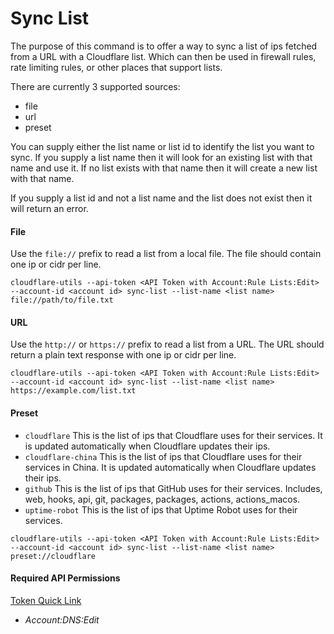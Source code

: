# Sync List

The purpose of this command is to offer a way to sync a list of ips fetched from a URL with a Cloudflare list. Which can then be used in firewall rules, rate limiting rules, or other places that support lists.

There are currently 3 supported sources:

- file
- url
- preset

You can supply either the list name or list id to identify the list you want to sync. If you supply a list name then it will look for an existing list with that name and use it. If no list exists with that name then it will create a new list with that name.

If you supply a list id and not a list name and the list does not exist then it will return an error.

#### File

Use the `file://` prefix to read a list from a local file. The file should contain one ip or cidr per line.

```shell
cloudflare-utils --api-token <API Token with Account:Rule Lists:Edit> --account-id <account id> sync-list --list-name <list name> file://path/to/file.txt
```

#### URL

Use the `http://` or `https://` prefix to read a list from a URL. The URL should return a plain text response with one ip or cidr per line.

```shell
cloudflare-utils --api-token <API Token with Account:Rule Lists:Edit> --account-id <account id> sync-list --list-name <list name> https://example.com/list.txt
```

#### Preset

- `cloudflare`
    This is the list of ips that Cloudflare uses for their services. It is updated automatically when Cloudflare updates their ips.
- `cloudflare-china`
    This is the list of ips that Cloudflare uses for their services in China. It is updated automatically when Cloudflare updates their ips.
- `github`
    This is the list of ips that GitHub uses for their services. Includes, web, hooks, api, git, packages, packages, actions, actions_macos.
- `uptime-robot`
    This is the list of ips that Uptime Robot uses for their services.

```shell
cloudflare-utils --api-token <API Token with Account:Rule Lists:Edit> --account-id <account id> sync-list --list-name <list name> preset://cloudflare
```

#### Required API Permissions

[Token Quick Link](https://dash.cloudflare.com/profile/api-tokens?permissionGroupKeys=%5B%7B%22key%22%3A%22account_rule_lists%22%2C%22type%22%3A%22edit%22%7D%5D&name=Cloudflare+Utils%3A+List+Sync&accountId=*&zoneId=all)

- _Account:DNS:Edit_